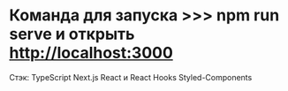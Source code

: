 # Команда для запуска >>> npm run serve и открыть [http://localhost:3000](http://localhost:3000)

Стэк:
TypeScript
Next.js
React и React Hooks
Styled-Components
